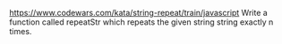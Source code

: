 https://www.codewars.com/kata/string-repeat/train/javascript
Write a function called repeatStr which repeats the given string string exactly n times.